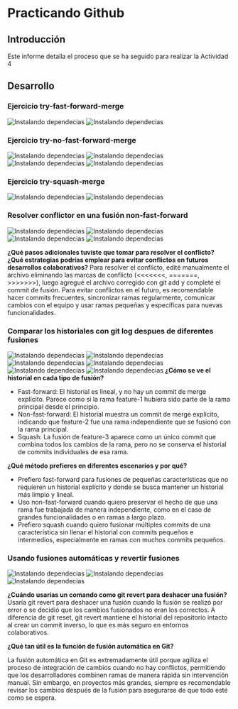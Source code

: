 # Practicando Github

## Introducción

Este informe detalla el proceso que se ha seguido para realizar la Actividad 4



## Desarrollo

### Ejercicio try-fast-forward-merge

![Instalando dependecias](Imagenes/Foto1.PNG)
![Instalando dependecias](Imagenes/Foto2.PNG)

### Ejercicio try-no-fast-forward-merge
![Instalando dependecias](Imagenes/Foto3.PNG)
![Instalando dependecias](Imagenes/Foto4.PNG)
![Instalando dependecias](Imagenes/Foto6.PNG)
![Instalando dependecias](Imagenes/Foto2.PNG)

### Ejercicio try-squash-merge
![Instalando dependecias](Imagenes/Foto7.PNG)
![Instalando dependecias](Imagenes/Foto8.PNG)


### Resolver conflictor en una fusión non-fast-forward

![Instalando dependecias](Imagenes/Foto9.PNG)
![Instalando dependecias](Imagenes/Foto10.PNG)
![Instalando dependecias](Imagenes/Foto11.PNG)
![Instalando dependecias](Imagenes/Foto12.PNG)

**¿Qué pasos adicionales tuviste que tomar para resolver el conflicto?**
**¿Qué estrategias podrías emplear para evitar conflictos en futuros desarrollos colaborativos?**
Para resolver el conflicto, edité manualmente el archivo eliminando las marcas de conflicto (<<<<<<<, =======, >>>>>>>), luego agregué el archivo corregido con git add y completé el commit de fusión. Para evitar conflictos en el futuro, es recomendable hacer commits frecuentes, sincronizar ramas regularmente, comunicar cambios con el equipo y usar ramas pequeñas y específicas para nuevas funcionalidades.


### Comparar los historiales con git log despues de diferentes fusiones
![Instalando dependecias](Imagenes/Foto13.PNG)
![Instalando dependecias](Imagenes/Foto14.PNG)
![Instalando dependecias](Imagenes/Foto15.PNG)
![Instalando dependecias](Imagenes/Foto16.PNG)
![Instalando dependecias](Imagenes/Foto17.PNG)
![Instalando dependecias](Imagenes/Foto18.PNG)
**¿Cómo se ve el historial en cada tipo de fusión?**
- Fast-forward: El historial es lineal, y no hay un commit de merge explícito. Parece como si la rama feature-1 hubiera sido parte de la rama principal desde el principio.
- Non-fast-forward: El historial muestra un commit de merge explícito, indicando que feature-2 fue una rama independiente que se fusionó con la rama principal.
- Squash: La fusión de feature-3 aparece como un único commit que combina todos los cambios de la rama, pero no se conserva el historial de commits individuales de esa rama.

**¿Qué método prefieres en diferentes escenarios y por qué?**

- Prefiero fast-forward para fusiones de pequeñas características que no requieren un historial explícito y donde se busca mantener un historial más limpio y lineal.
- Uso non-fast-forward cuando quiero preservar el hecho de que una rama fue trabajada de manera independiente, como en el caso de grandes funcionalidades o en ramas a largo plazo.
- Prefiero squash cuando quiero fusionar múltiples commits de una característica sin llenar el historial con commits pequeños e intermedios, especialmente en ramas con muchos commits pequeños.

### Usando fusiones automáticas y revertir fusiones
![Instalando dependecias](Imagenes/Foto19.PNG)
![Instalando dependecias](Imagenes/Foto20.PNG)
![Instalando dependecias](Imagenes/Foto21.PNG)

**¿Cuándo usarías un comando como git revert para deshacer una fusión?**
Usaría git revert para deshacer una fusión cuando la fusión se realizó por error o se decidió que los cambios fusionados no eran los correctos. A diferencia de git reset, git revert mantiene el historial del repositorio intacto al crear un commit inverso, lo que es más seguro en entornos colaborativos.

**¿Qué tan útil es la función de fusión automática en Git?**

La fusión automática en Git es extremadamente útil porque agiliza el proceso de integración de cambios cuando no hay conflictos, permitiendo que los desarrolladores combinen ramas de manera rápida sin intervención manual. Sin embargo, en proyectos más grandes, siempre es recomendable revisar los cambios después de la fusión para asegurarse de que todo esté como se espera.